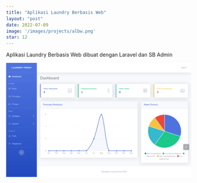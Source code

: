 ```yaml
---
title: "Aplikasi Laundry Berbasis Web"
layout: "post"
date: 2022-07-09
image: '/images/projects/albw.png'
star: 12
---
```


Aplikasi Laundry Berbasis Web dibuat dengan Laravel dan SB Admin

![Preview](/images/projects/albw.png)